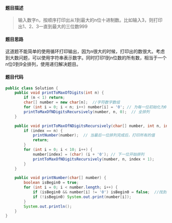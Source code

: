 #### **题目描述**

> 输入数字n，按顺序打印出从1到最大的n位十进制数。比如输入3，则打印出1、2、3一直到最大的三位数999

#### **题目思路**

这道题不能简单的使用循环打印输出，因为n很大的时候，打印出的数很大。考虑到大数问题，可以使用字符串表示数字。同时打印1到n位数的所有数，相当于一个n位0到9全排列，使用递归解决题目。

#### 题目代码

```java
public class Solution {
    public void printToMaxOfDigits(int n) {
        if (n < 1) return;
        char[] number = new char[n];  //字符数字数组
        for (int i = 0; i < n; i++) number[i] = '0'; // 为每一位初始化为0
        printToMaxOfNDigitsRecursively(number, n, 0);  // 全排列
    }

    public void printToMaxOfNDigitsRecursively(char[] number, int n, int index) {
        if (index == n) {
            printNumber(number);  // 当最后一位排列完成后，打印所有的值
            return;
        }
        for (int i = 0; i < 10; i++) {
            number[index] = (char) (i + '0'); // 下一位开始排列
            printToMaxOfNDigitsRecursively(number, n, index + 1);
        }
    }

    public void printNumber(char[] number) {
        boolean isBegin0 = true;
        for (int i = 0; i < number.length; i++) {
            if (isBegin0 && number[i] != '0') isBegin0 = false;  //找到第一个不为0的高位
            if (!isBegin0) System.out.print(number[i]);
        }
        System.out.println();
    }
}
```

